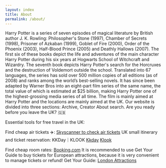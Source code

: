 ```yaml
---
layout: index
title: About
permalink: /about/
---
```


Harry Potter is a series of seven episodes of magical literature by British author J. K. Rowling: Philosopher's Stone (1997), Chamber of Secrets (1998), Prisoner of Azkaban (1999), Goblet of Fire (2000), Order of the Phoenix (2003), Half-Blood Prince (2005) and Deathly Hallows (2007).
The first six of these books depict the life and adventures of the main character Harry Potter during his six years at Hogwarts School of Witchcraft and Wizardry. The seventh book depicts Harry Potter's search for the Horcruxes and the destruction of Voldemort outside the school.
Translated into 67 languages, the series has sold over 500 million copies of all editions (as of 2008) and ranks among the world’s best-selling novels. It has since been adapted by Warner Bros into an eight-part film series of the same name, the total value of which is estimated at $25 billion, making Harry Potter one of the highest-grossing media series of all time.
The film is mainly aimed at Harry Potter and the locations are mainly aimed at the UK. Our website is divided into three sections: Archive, Creator About search.
Are you ready before you leave the UK? 🇬🇧

Essential tools for free travel in the UK:

Find cheap air tickets ✈️: <a href="https://www.skyscanner.net/">Skyscanner to check air tickets</a>
UK small itinerary and ticket reservation: KKDay｜KLOOK
<a href="https://www.kkday.com/zh-tw/country/united-kingdom?cid=7315">Kkday</a>
<a href="https://www.klook.com/en-GB">Klook</a>

Find cheap room rates: <a href="https://www.booking.com/searchresults.en-us.html?aid=1825182;sid=d838a44be65555ffb3735c9537f963d0;class_interval=1&dest_id=1706&dest_type=region&dtdisc=0&group_adults=2&inac=0&index_postcard=0&keep_landing=1&label_click=undef&no_rooms=1&offset=0&postcard=0&region=1706&room1=A%2CA&sb_price_type=total&shw_aparth=1&slp_r_match=0&ss_all=0&ssb=empty&sshis=0&">Booking.com</a>
 It is recommended to use Get Your Guide to buy tickets for European attractions, because it is very convenient to manage tickets or refund!
Get Your Guide: <a href="https://www.getyourguide.com/london-l57?partner_id=YB1TD84&utm_medium=online_publisher&placement=content-middle&cmp=repeat-block&deeplink_id=56678e81-e96c-5eae-91f0-dbc9878947f2">London Attractions</a>
